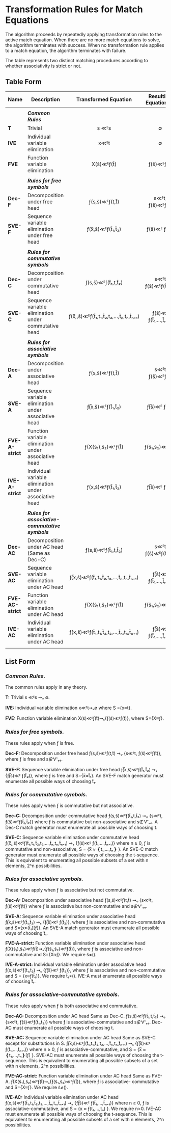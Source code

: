 # Transformation Rules for Match Equations

The algorithm proceeds by repeatedly applying transformation rules to the active match equation.
When there are no more match equations to solve, the algorithm terminates with success. When
no transformation rule applies to a match equation, the algorithm terminates with failure.

The table represents two distinct matching procedures according to whether associativity is strict or not.

## Table Form

| Name              | Description                                            |         Transformed Equation         | Resulting Equations Γ  |  Solution Set S  |
| ----------------- | ------------------------------------------------------ | :----------------------------------: | :--------------------: | :--------------: |
|                   |                                                        |                                      |                        |                  |
|                   | ***Common Rules***                                     |                                      |                        |                  |
| **T**             | Trivial                                                |                s ≪ᴱs                 |           ∅            |        ∅         |
| **IVE**           | Individual variable elimination                        |                 x≪ᴱt                 |           ∅            |       x≈t        |
| **FVE**           | Function variable elimination                          |              X(s̃)≪ᴱƒ(t̃)              |       ƒ(s̃)≪ᴱƒ(t̃)       |       X≈ƒ        |
|                   |                                                        |                                      |                        |                  |
|                   | ***Rules for free symbols***                           |                                      |                        |                  |
| **Dec-F**         | Decomposition under free head                          |            ƒ(s,s̃)≪ᴱƒ(t,t̃)            |  s≪ᴱt,<br> ƒ(s̃)≪ᴱƒ(t̃)  |        ∅         |
| **SVE-F**         | Sequence variable elimination under free head          |           ƒ(x̅,s̃)≪ᴱƒ(t̃₁,t̃₂)           |      ƒ(s̃)≪ᴱ ƒ(t̃₂)      |       x̅≈t̃₁       |
|                   |                                                        |                                      |                        |                  |
|                   | ***Rules for commutative symbols***                    |                                      |                        |                  |
| **Dec-C**         | Decomposition under commutative head                   |          ƒ(s,s̃)≪ᴱƒ(t̃₁,t,t̃₂)          | s≪ᴱt<br>ƒ(s̃)≪ᴱƒ(t̃₁,t̃₂) |        ∅         |
| **SVE-C**         | Sequence variable elimination under commutative head   | ƒ(x̅,,s̃)≪ᴱƒ(t̃₁,t₁,t̃₂,t₂,…,t̃ₙ,tₙ,t̃ₙ₊₁) |  ƒ(s̃)≪ᴱ ƒ(t̃₁,…,t̃ₙ₊₁)   |  x̅ ≈ ❴t₁,…,tₙ❵   |
|                   |                                                        |                                      |                        |                  |
|                   | ***Rules for associative symbols***                    |                                      |                        |                  |
| **Dec-A**         | Decomposition under associative head                   |            ƒ(s,s̃)≪ᴱƒ(t,t̃)            |   s≪ᴱt<br>ƒ(s̃)≪ᴱƒ(t̃)   |        ∅         |
| **SVE-A**         | Sequence variable elimination under associative head   |           ƒ(̅x,s̃)≪ᴱƒ(t̃₁,t̃₂)           |      ƒ(̅s̃)≪ᴱ ƒ(t̃₂)      |    x≈(t̃₁)[ƒ]     |
| **FVE-A-strict**  | Function variable elimination under associative head   |          ƒ(X(s̃₁),s̃₂)≪ᴱƒ(t̃)           |     ƒ(s̃₁,s̃₂)≪ᴱƒ(t̃)     |       X≈ƒ        |
| **IVE-A-strict**  | Individual variable elimination under associative head |           ƒ(x,s̃)≪ᴱƒ(t̃₁,t̃₂)           |      ƒ(̅s̃)≪ᴱ ƒ(t̃₂)      |     x≈ƒ(t̃₁)      |
|                   |                                                        |                                      |                        |                  |
|                   | ***Rules for associative-commutative symbols***        |                                      |                        |                  |
| **Dec-AC**        | Decomposition under AC head (Same as Dec-C)            |          ƒ(s,s̃)≪ᴱƒ(t̃₁,t,t̃₂)          | s≪ᴱt<br>ƒ(s̃)≪ᴱƒ(t̃₁,t̃₂) |        ∅         |
| **SVE-AC**        | Sequence variable elimination under AC head            | ƒ(̅x,s̃)≪ᴱƒ(t̃₁,t₁,t̃₂,t₂,…,t̃ₙ,tₙ,t̃ₙ₊₁)  |  ƒ(̅s̃)≪ᴱ ƒ(t̃₁,…,t̃ₙ₊₁)   | x̅ ≈ ❴t₁,…,tₙ❵[ƒ] |
| **FVE-AC-strict** | Function variable elimination under AC head            |          ƒ(X(s̃₁),s̃₂)≪ᴱƒ(t̃)           |     ƒ(s̃₁,s̃₂)≪ᴱƒ(t̃)     |     S={X≈ƒ}      |
| **IVE-AC**        | Individual variable elimination under AC head          | ƒ(x,s̃)≪ᴱƒ(t̃₁,t₁,t̃₂,t₂,…,t̃ₙ,tₙ,t̃ₙ₊₁)  |  ƒ(̅s̃)≪ᴱ ƒ(t̃₁,…,t̃ₙ₊₁)   |  x ≈ ƒ(t₁,…,tₙ)  |
|                   |                                                        |                                      |                        |                  |



## List Form

### _Common Rules._

The common rules apply in any theory.

**T:** Trivial
s ≪ᴱs ⇝ᵩ ∅.

**IVE:** Individual variable elimination
x≪ᴱt⇝ₛ∅ where S ={x≈t}.

**FVE:** Function variable elimination
X(s̃)≪ᴱƒ(t̃)⇝ₛ{ƒ(s̃)≪ᴱƒ(t̃)}, where S={X≈ƒ}.

### _Rules for free symbols._

These rules apply when ƒ is free.

**Dec-F:** Decomposition under free head
ƒ(s,s̃)≪ᴱƒ(t,t̃) ⇝ᵩ {s≪ᴱt, ƒ(s̃)≪ᴱƒ(t̃)},
where ƒ is free and s∉Ꮙₛₑ.

**SVE-F:** Sequence variable elimination under free head
ƒ(̅x,s̃)≪ᴱƒ(t̃₁,t̃₂) ⇝ₛ {ƒ(̅s̃)≪ᴱ ƒ(t̃₂)}, where ƒ is free and S={x̅≈t̃₁}.
An SVE-F match generator must enumerate all possible ways of choosing t̃₁.

### _Rules for commutative symbols._

These rules apply when ƒ is commutative but not associative.

**Dec-C:** Decomposition under commutative head
ƒ(s,s̃)≪ᴱƒ(t̃₁,t,t̃₂) ⇝ᵩ {s≪ᴱt, ƒ(s̃)≪ᴱƒ(t̃₁,t̃₂)}
where ƒ is commutative but non-associative and s∉Ꮙₛₑ.
A Dec-C match generator must enumerate all possible ways of choosing t.

**SVE-C:** Sequence variable elimination under commutative head
ƒ(x̅,,s̃)≪ᴱƒ(t̃₁,t₁,t̃₂,t₂,…,t̃ₙ,tₙ,t̃ₙ₊₁) ⇝ₛ {ƒ(s̃)≪ᴱ ƒ(t̃₁,…,t̃ₙ₊₁)}
where n ≥ 0, ƒ is commutative and non-associative,
S = {x̅ ≈ ❴t₁,…,tₙ❵ }.
An SVE-C match generator must enumerate all possible ways of choosing the
t-sequence. This is equivalent to enumerating all possible
subsets of a set with n elements, 2^n possibilities.

### _Rules for associative symbols._

These rules apply when ƒ is associative but not commutative.

**Dec-A:** Decomposition under associative head
ƒ(s,s̃)≪ᴱƒ(t,t̃) ⇝ᵩ {s≪ᴱt, ƒ(s̃)≪ᴱƒ(t̃)}
where ƒ is associative but non-commutative and s∉Ꮙₛₑ.

**SVE-A:** Sequence variable elimination under associative head
ƒ(̅x,s̃)≪ᴱƒ(t̃₁,t̃₂) ⇝ₛ {ƒ(̅s̃)≪ᴱ ƒ(t̃₂)}, where ƒ is associative
and non-commutative and S={x≈(t̃₁)[ƒ]}.
An SVE-A match generator must enumerate all possible ways of choosing t̃₁.

**FVE-A-strict:** Function variable elimination under associative head
ƒ(X(s̃₁),s̃₂)≪ᴱƒ(t̃)⇝ₛ{ƒ(s̃₁,s̃₂)≪ᴱƒ(t̃)}, where ƒ is associative
and non-commutative and S={X≈ƒ}. We require s̃≠().

**IVE-A-strict:** Individual variable elimination under associative head
ƒ(x,s̃)≪ᴱƒ(t̃₁,t̃₂) ⇝ₛ {ƒ(̅s̃)≪ᴱ ƒ(t̃₂)}, where ƒ is associative and
non-commutative and S = {x≈ƒ(t̃₁)}.  We require t̃₁≠().
IVE-A must enumerate all possible ways of choosing t̃₁.


### _Rules for associative-commutative symbols_.

These rules apply when ƒ is both associative and commutative.

**Dec-AC:** Decomposition under AC head
Same as Dec-C.
ƒ(s,s̃)≪ᴱƒ(t̃₁,t,t̃₂) ⇝ᵩ {s≪ᴱt, ƒ(s̃)≪ᴱƒ(t̃₁,t̃₂)} where ƒ is
associative-commutative and s∉Ꮙₛₑ.
Dec-AC must enumerate all possible ways of choosing t.

**SVE-AC:** Sequence variable elimination under AC head
Same as SVE-C except for substitutions in S.
ƒ(̅x,s̃)≪ᴱƒ(t̃₁,t₁,t̃₂,t₂,…,t̃ₙ,tₙ,t̃ₙ₊₁) ⇝ₛ {ƒ(̅s̃)≪ᴱ ƒ(t̃₁,…,t̃ₙ₊₁)}
where n ≥ 0, ƒ is associative-commutative, and
S = {x̅ ≈ ❴t₁,…,tₙ❵[ƒ] }.
SVE-AC must enumerate all possible ways of choosing the
t-sequence. This is equivalent to enumerating all possible
subsets of a set with n elements, 2^n possibilities.

**FVE-AC-strict:** Function variable elimination under AC head
Same as FVE-A.
ƒ(X(s̃₁),s̃₂)≪ᴱƒ(t̃)⇝ₛ{ƒ(s̃₁,s̃₂)≪ᴱƒ(t̃)}, where ƒ is associative-
commutative and S={X≈ƒ}. We require s̃≠().

**IVE-AC:** Individual variable elimination under AC head
ƒ(x,s̃)≪ᴱƒ(t̃₁,t₁,t̃₂,t₂,…,t̃ₙ,tₙ,t̃ₙ₊₁) ⇝ₛ {ƒ(̅s̃)≪ᴱ ƒ(t̃₁,…,t̃ₙ₊₁)}
where n ≥ 0, ƒ is associative-commutative, and
S = {x ≈ ƒ(t₁,…,tₙ) }. We require n>0.
IVE-AC must enumerate all possible ways of choosing the
t-sequence. This is equivalent to enumerating all possible
subsets of a set with n elements, 2^n possibilities.

